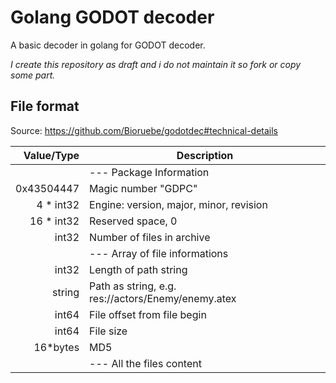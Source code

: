 # Golang GODOT decoder

A basic decoder in golang for GODOT decoder.

_I create this repository as draft and i do not maintain it so fork or copy some
part._

## File format

Source: https://github.com/Bioruebe/godotdec#technical-details

| Value/Type | Description                                        |
| ---------: | -------------------------------------------------- |
|            | --- Package Information                            |
| 0x43504447 | Magic number "GDPC"                                |
|  4 * int32 | Engine: version, major, minor, revision            |
| 16 * int32 | Reserved space, 0                                  |
|      int32 | Number of files in archive                         |
|            | --- Array of file informations                     |
|      int32 | Length of path string                              |
|     string | Path as string, e.g. res://actors/Enemy/enemy.atex |
|      int64 | File offset from file begin                        |
|      int64 | File size                                          |
|   16*bytes | MD5                                                |
|            | --- All the files content                          |
